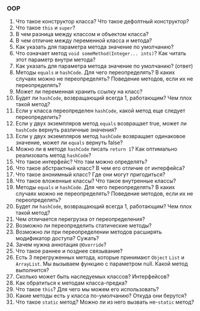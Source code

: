 ### OOP
1. Что такое конструктор класса? Что такое дефолтный конструктор?
1. Что такое `this` и `super`?
1. В чем разница между классом и объектом класса?
1. В чем отличие между переменной класса и метода?
1. Как указать для параметра метода значение по умолчанию? 
1. Что означает метод `void someMethod(Integer... ints)`? Как читать этот параметр внутри метода?
1. Как указать для параметра метода значение по умолчанию? (ответ)
1. Методы `equals` и `hashCode`. Для чего переопределять? В каких случаях можно не переопределять? Поведение методов, если их не переопределять?
1. Может ли переменная хранить ссылку на класс?
1. Будет ли `hashCode`, возвращающий всегда 1, работающим? Чем плох такой метод?
1. Если у класса переопределен `hashCode`, какой метод еще следует переопределить?
1. Если у двух экземпляров метод `equals` возвращает true, может ли `hashCode` вернуть различные значения?
1. Если у двух экземпляров метод `hashCode` возвращает одинаковое значение, может ли `equals` вернуть false?
1. Можно ли в методе `hashCode` писать `return 1`? Как оптимально реализовать метод `hashCode`?
1. Что такое интерфейс? Что там можно определять?
1. Что такое абстрактный класс? В чем его отличие от интерфейса?
1. Что такое анонимный класс? Где они могут пригодиться?
1. Что такое вложенные классы? Что такое внутренные классы?
1. Методы `equals` и `hashCode`. Для чего переопределять? В каких случаях можно не переопределять? Поведение методов, если их не переопределять?
1. Будет ли `hashCode`, возвращающий всегда 1, работающим? Чем плох такой метод?
1. Чем отличается перегрузка от переопределения?
1. Возможно ли переопределить статические методы?
1. Возможно ли при переопределении методов расширять модификатор доступа? Сужать?
1. Зачем нужна аннотация `@Override`?
1. Что такое раннее и позднее связывание?
1. Есть 3 перегруженных метода, которые принимают `Object` `List` и `ArrayList`. Мы вызываем функцию с параметром null. Какой метод выполнится?
1. Сколько может быть наследуемых классов? Интерфейсов?
1. Как обратиться к методам класса-предка?
1. Что такое `this`? Для чего мы можем его использовать?
1. Какие методы есть у класса по-умолчанию? Откуда они берутся?
1. Что такое `static` метод? Можно ли из него вызвать не-`static` метод?